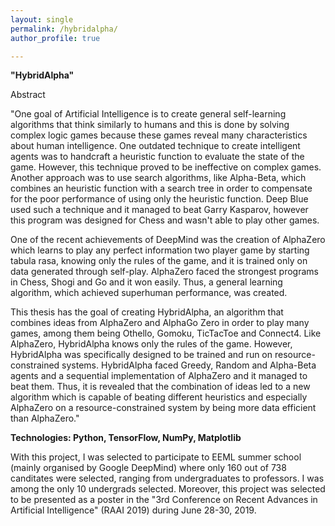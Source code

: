 ```yaml
---
layout: single
permalink: /hybridalpha/
author_profile: true

---
```


**"HybridAlpha"**

Abstract

"One goal of Artificial Intelligence is to create general self-learning algorithms that think similarly to humans and this is done by solving complex logic games because these games reveal many characteristics about human intelligence. One outdated technique to create intelligent agents was to handcraft a heuristic function to evaluate the state of the game. However, this technique proved to be ineffective on complex games. Another approach was to use search algorithms, like Alpha-Beta, which combines an heuristic function with a search tree in order to compensate for the poor performance of using only the heuristic function. Deep Blue used such a technique and it managed to beat Garry Kasparov, however this program was designed for Chess and wasn't able to play other games.

One of the recent achievements of DeepMind was the creation of AlphaZero which learns to play any perfect information two player game by starting tabula rasa, knowing only the rules of the game, and it is trained only on data generated through self-play. AlphaZero faced the strongest programs in Chess, Shogi and Go and it won easily. Thus, a general learning algorithm, which achieved superhuman performance, was created.

This thesis has the goal of creating HybridAlpha, an algorithm that combines ideas from AlphaZero and AlphaGo Zero in order to play many games, among them being Othello, Gomoku, TicTacToe and Connect4. Like AlphaZero, HybridAlpha knows only the rules of the game. However, HybridAlpha was specifically designed to be trained and run on resource-constrained systems. HybridAlpha faced Greedy, Random and Alpha-Beta agents and a sequential implementation of AlphaZero and it managed to beat them. Thus, it is revealed that the combination of ideas led to a new algorithm which is capable of beating different heuristics and especially AlphaZero on a resource-constrained system by being more data efficient than AlphaZero."

**Technologies: Python, TensorFlow, NumPy, Matplotlib**


With this project, I was selected to participate to EEML summer school (mainly organised by Google DeepMind) where only 160 out of 738 canditates were selected, ranging from undergraduates to professors. I was among the only 10 undergrads selected. Moreover, this project was selected to be presented as a poster in the "3rd Conference on Recent Advances in Artificial Intelligence" (RAAI 2019) during June 28-30, 2019.




